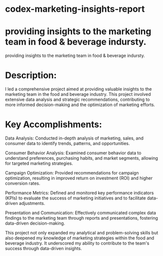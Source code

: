 # codex-marketing-insights-report

# providing insights to the marketing team in food & beverage indursty.

 providing insights to the marketing team in food & beverage indursty.

# Description:

I led a comprehensive project aimed at providing valuable insights to the marketing team in the food and beverage industry. This project involved extensive data analysis and strategic recommendations, contributing to more informed decision-making and the optimization of marketing efforts.

# Key Accomplishments:

Data Analysis: Conducted in-depth analysis of marketing, sales, and consumer data to identify trends, patterns, and opportunities.

Consumer Behavior Analysis: Examined consumer behavior data to understand preferences, purchasing habits, and market segments, allowing for targeted marketing strategies.

Campaign Optimization: Provided recommendations for campaign optimization, resulting in improved return on investment (ROI) and higher conversion rates.

Performance Metrics: Defined and monitored key performance indicators (KPIs) to evaluate the success of marketing initiatives and to facilitate data-driven adjustments.

Presentation and Communication: Effectively communicated complex data findings to the marketing team through reports and presentations, fostering data-driven decision-making.

This project not only expanded my analytical and problem-solving skills but also deepened my knowledge of marketing strategies within the food and beverage industry. It underscored my ability to contribute to the team's success through data-driven insights.




